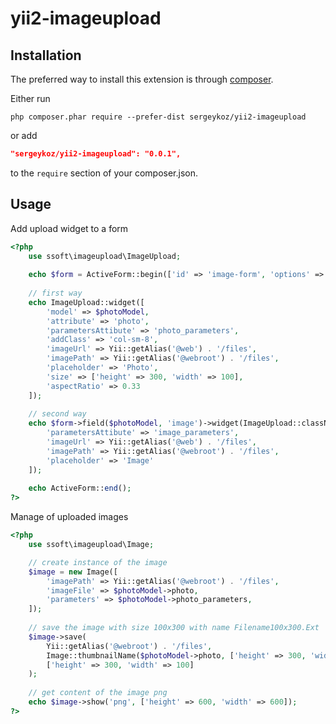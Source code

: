 # yii2-imageupload

Installation
------------

The preferred way to install this extension is through [composer](http://getcomposer.org/download/).

Either run

```
php composer.phar require --prefer-dist sergeykoz/yii2-imageupload
```

or add

```json
"sergeykoz/yii2-imageupload": "0.0.1",
```

to the `require` section of your composer.json.

Usage
---------------------

Add upload widget to a form
```php
<?php
    use ssoft\imageupload\ImageUpload;    
    
    echo $form = ActiveForm::begin(['id' => 'image-form', 'options' => ['enctype'=>'multipart/form-data']]);
    
    // first way
    echo ImageUpload::widget([
        'model' => $photoModel,
        'attribute' => 'photo',
        'parametersAttibute' => 'photo_parameters',
        'addClass' => 'col-sm-8',
        'imageUrl' => Yii::getAlias('@web') . '/files',
        'imagePath' => Yii::getAlias('@webroot') . '/files',
        'placeholder' => 'Photo',
        'size' => ['height' => 300, 'width' => 100],    
        'aspectRatio' => 0.33
    ]);
        
    // second way
    echo $form->field($photoModel, 'image')->widget(ImageUpload::className(), [
        'parametersAttibute' => 'image_parameters',
        'imageUrl' => Yii::getAlias('@web') . '/files',
        'imagePath' => Yii::getAlias('@webroot') . '/files',
        'placeholder' => 'Image'
    ]);
    
    echo ActiveForm::end();
?>
```

Manage of uploaded images
```php
<?php
    use ssoft\imageupload\Image;

    // create instance of the image
    $image = new Image([
        'imagePath' => Yii::getAlias('@webroot') . '/files',
        'imageFile' => $photoModel->photo,
        'parameters' => $photoModel->photo_parameters,
    ]);
    
    // save the image with size 100x300 with name Filename100x300.Ext
    $image->save(
        Yii::getAlias('@webroot') . '/files',
        Image::thumbnailName($photoModel->photo, ['height' => 300, 'width' => 100]), 
        ['height' => 300, 'width' => 100]
    );
    
    // get content of the image png
    echo $image->show('png', ['height' => 600, 'width' => 600]);
?>
```





